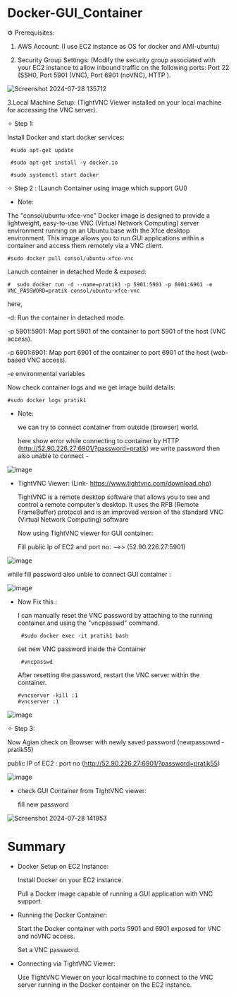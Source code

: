 # Docker-GUI_Container

⚙️ Prerequisites:
 1. AWS Account: (I use EC2 instance as OS for docker and AMI-ubuntu)
    
 3. Security Group Settings:
     (Modify the security group associated with your EC2 instance to allow inbound traffic on the following ports:
     Port 22 (SSH0, Port 5901 (VNC), Port 6901 (noVNC), HTTP ).
    
 ![Screenshot 2024-07-28 135712](https://github.com/user-attachments/assets/c0da6b3b-4739-40a0-9327-c3e490670d37)

 3.Local Machine Setup:
  (TightVNC Viewer installed on your local machine for accessing the VNC server).

✧ Step 1:  
 
 Install Docker and start docker services:

     #sudo apt-get update
     
     #sudo apt-get install -y docker.io
     
     #sudo systemctl start docker 


✧ Step 2 : (Launch Container using image which support GUI)

- Note:
  
 The "consol/ubuntu-xfce-vnc" Docker image is designed to provide a lightweight, easy-to-use VNC (Virtual Network Computing) 
 server environment running on an Ubuntu base with the Xfce desktop environment. This image allows you to run GUI applications 
 within a container and access them remotely via a VNC client.

    #sudo docker pull consol/ubuntu-xfce-vnc

Lanuch container in detached Mode & exposed:

    #  sudo docker run -d --name=pratik1 -p 5901:5901 -p 6901:6901 -e VNC_PASSWORD=pratik consol/ubuntu-xfce-vnc

 here,
 
 -d: Run the container in detached mode.
    
 -p 5901:5901: Map port 5901 of the container to port 5901 of the host (VNC access).
    
 -p 6901:6901: Map port 6901 of the container to port 6901 of the host (web-based VNC access).

 -e environmental variables 
    
Now check container logs and we get image build details:

    #sudo docker logs pratik1

- Note:
    
  we can try to connect container from outside (browser) world.

  here show error while connecting to container by HTTP (http://52.90.226.27:6901/?password=pratik) we write password then also unable to connect -

![image](https://github.com/user-attachments/assets/070c9471-cc3c-4b4a-8d72-2ecea5747da7)


- TightVNC Viewer: (Link- https://www.tightvnc.com/download.php)
  
  TightVNC is a remote desktop software that allows you to see and control a remote computer's desktop. It uses the RFB (Remote FrameBuffer) protocol
  and is an improved version of the standard VNC (Virtual Network Computing) software


  Now using TightVNC viewer for GUI container:

  Fill public Ip of EC2 and port no. -->> (52.90.226.27:5901)

![image](https://github.com/user-attachments/assets/99d21477-3f4d-4623-a5cd-3ad9783d029a)

  while fill password also unble to connect GUI container :

![image](https://github.com/user-attachments/assets/95bf9c5d-c26a-4136-87bd-49982e444545)



 - Now Fix this :
   
   I can manually reset the VNC password by attaching to the running container and using the "vncpasswd" command.

        #sudo docker exec -it pratik1 bash

   set new VNC password inside the Container

        #vncpasswd

   After resetting the password, restart the VNC server within the container.

       #vncserver -kill :1
       #vncserver :1

![image](https://github.com/user-attachments/assets/7373b6c0-08be-4bae-9c53-6a6002dd785c)


✧ Step 3:
  
  Now Agian check on Browser with newly saved password (newpassowrd - pratik55)

  public IP of EC2 : port no (http://52.90.226.27:6901/?password=pratik55)

![image](https://github.com/user-attachments/assets/ff95071c-e1d4-4279-a63e-a0788b8526f8)


- check GUI Container from TightVNC viewer:

  fill new password 

![Screenshot 2024-07-28 141953](https://github.com/user-attachments/assets/b95063a9-2775-44f1-839e-8d143c3545e3)

    
# Summary 

- Docker Setup on EC2 Instance:

  Install Docker on your EC2 instance.
  
  Pull a Docker image capable of running a GUI application with VNC support.
  
- Running the Docker Container:

  Start the Docker container with ports 5901 and 6901 exposed for VNC and noVNC access.
 
  Set a VNC password.
 
- Connecting via TightVNC Viewer:

  Use TightVNC Viewer on your local machine to connect to the VNC server running in the Docker container on the EC2 instance.


